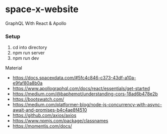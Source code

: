 # space-x-website
GraphQL With React & Apollo


### Setup
1. cd into directory
2. npm run server
3. npm run dev

Material

- https://docs.spacexdata.com/#5fc4c846-c373-43df-a10a-e9faf80a8b0a
- https://www.apollographql.com/docs/react/essentials/get-started
- https://medium.com/@baphemot/understanding-cors-18ad6b478e2b
- https://bootswatch.com/
- https://medium.com/platformer-blog/node-js-concurrency-with-async-await-and-promises-b4c4ae8f4510
- https://github.com/axios/axios
- https://www.npmjs.com/package/classnames
- https://momentjs.com/docs/
